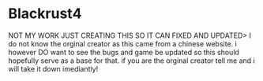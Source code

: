 # Blackrust4
NOT MY WORK JUST CREATING THIS SO IT CAN FIXED AND UPDATED>
I do not know the orginal creator as this came from a chinese website. i however DO want to see the bugs and game be updated so this should hopefully serve as  a base for that. if you are the orginal creator tell me and i will take it down imediantly! 
